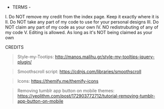 - TERMS -

I. Do NOT remove my credit from the index page. Keep it exactly where it is
II. Do NOT take any part of my code to use for your personal designs
III. Do NOT claim any part of my code as your own
IV. NO redistrubuting of any of my code
V. Editing is allowed. As long as it's NOT being claimed as your own
 
CREDITS
 
> Style-my-Tootips: http://manos.malihu.gr/style-my-tooltips-jquery-plugin/

> Smoothscroll script: https://cdnjs.com/libraries/smoothscroll

> Icons: https://themify.me/themify-icons

> Removing tumblr app button on mobile themes: https://yeolithm.com/post/172903772712/tutorial-removing-tumblr-app-button-on-mobile
 
